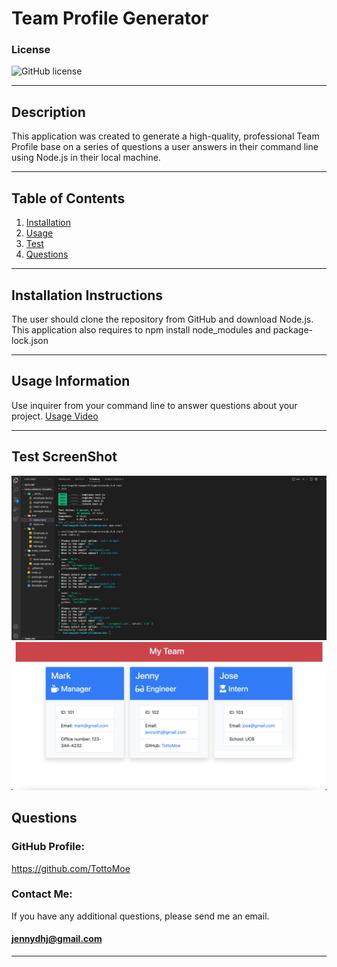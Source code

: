 # Team Profile Generator

### License
  ![GitHub license](https://img.shields.io/badge/license-MIT-blue.svg)
***

## Description
This application was created to generate a high-quality, professional Team Profile base on a series of questions a user answers in their command line using Node.js in their local machine.
***

## Table of Contents
1. [Installation](#installation)
2. [Usage](#usage)
3. [Test](#test)
4. [Questions](#questions)
***

<a name="installation"></a>
## Installation Instructions
  
The user should clone the repository from GitHub and download Node.js. This application also requires  to npm install node_modules and package-lock.json
***

<a name="usage"></a>
## Usage Information
  
Use inquirer from your command line to answer questions about your project.
[Usage Video](https://drive.google.com/file/d/1BQDojeTlrF7kMJtoeiTB0x5rGSjVN0B4/view)
***

<a name="test"></a>
## Test ScreenShot
![Screen-Shot1](./c10%20screenShot1.png)
![Screen-Short](./c10%20screenShot.png)

<a name="questions"></a>
## Questions
  
### GitHub Profile:
https://github.com/TottoMoe
  
### Contact Me:
If you have any additional questions, please send me an email.
#### jennydhj@gmail.com 
***